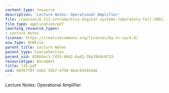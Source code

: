 ```yaml
---
content_type: resource
description: 'Lecture Notes: Operational Amplifier'
file: /courses/6-111-introductory-digital-systems-laboratory-fall-2002/60f67f8f5eb135b7e758bbac64285da6_l15.pdf
file_type: application/pdf
learning_resource_types:
- Lecture Notes
license: https://creativecommons.org/licenses/by-nc-sa/4.0/
ocw_type: OCWFile
parent_title: Lecture Notes
parent_type: CourseSection
parent_uid: 030b5ec1-7d33-6662-6a42-76a7064c0733
resourcetype: Document
title: l15.pdf
uid: 60f67f8f-5eb1-35b7-e758-bbac64285da6
---
```

Lecture Notes: Operational Amplifier